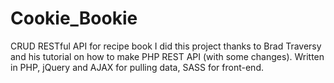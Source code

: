 # Cookie_Bookie
CRUD RESTful API for recipe book
I did this project thanks to Brad Traversy and his tutorial on how to make PHP REST API (with some changes). Written in PHP, jQuery and AJAX for pulling data, SASS for front-end.
